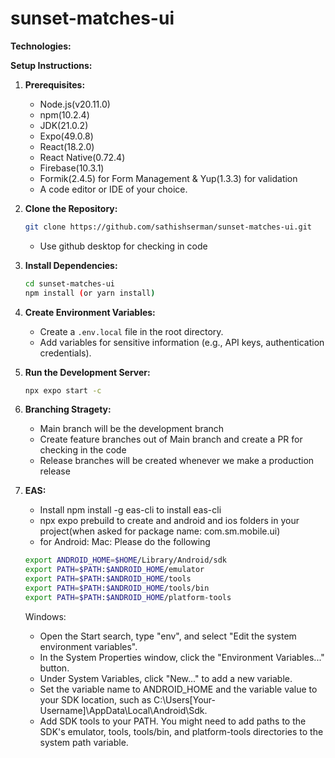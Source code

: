 # sunset-matches-ui

**Technologies:**

**Setup Instructions:**

1. **Prerequisites:**
    - Node.js(v20.11.0)
    - npm(10.2.4)
    - JDK(21.0.2)
    - Expo(49.0.8)
    - React(18.2.0)
    - React Native(0.72.4)
    - Firebase(10.3.1)
    - Formik(2.4.5) for Form Management & Yup(1.3.3) for validation
    - A code editor or IDE of your choice.
2. **Clone the Repository:**
    ```bash
    git clone https://github.com/sathishserman/sunset-matches-ui.git
    ```
    - Use github desktop for checking in code 

3. **Install Dependencies:**
    ```bash
    cd sunset-matches-ui
    npm install (or yarn install)
    ```
4. **Create Environment Variables:**
    - Create a `.env.local` file in the root directory.
    - Add variables for sensitive information (e.g., API keys, authentication credentials).
5. **Run the Development Server:**
    ```bash
    npx expo start -c
    ```
6. **Branching Stragety:**
    - Main branch will be the development branch
    - Create feature branches out of Main branch and create a PR for checking in the code
    - Release branches will be created whenever we make a production release
7. **EAS:**
    - Install npm install -g eas-cli to install eas-cli
    - npx expo prebuild to create and android and ios folders in your project(when asked for package name: com.sm.mobile.ui)
    - for Android: 
    Mac: Please do the following
    ```bash
    export ANDROID_HOME=$HOME/Library/Android/sdk
    export PATH=$PATH:$ANDROID_HOME/emulator
    export PATH=$PATH:$ANDROID_HOME/tools
    export PATH=$PATH:$ANDROID_HOME/tools/bin
    export PATH=$PATH:$ANDROID_HOME/platform-tools
    ```
    Windows:
    - Open the Start search, type "env", and select "Edit the system environment variables".
    - In the System Properties window, click the "Environment Variables..." button.
    - Under System Variables, click "New..." to add a new variable.
    - Set the variable name to ANDROID_HOME and the variable value to your SDK location, such as C:\Users\[Your-Username]\AppData\Local\Android\Sdk.
    - Add SDK tools to your PATH. You might need to add paths to the SDK's emulator, tools, tools/bin, and platform-tools directories to the system path variable.

